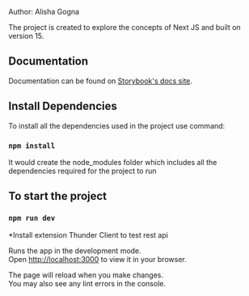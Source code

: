 Author: Alisha Gogna

The project is created to explore the concepts of Next JS and built on version 15.

## Documentation

Documentation can be found on [Storybook's docs site](https://storybook.js.org/docs).

## Install Dependencies

To install all the dependencies used in the project use command:

### `npm install`

It would create the node_modules folder which includes all the dependencies required for the project to run

## To start the project

### `npm run dev`

*Install extension Thunder Client to test rest api

Runs the app in the development mode.\
Open [http://localhost:3000](http://localhost:3000) to view it in your browser.

The page will reload when you make changes.\
You may also see any lint errors in the console.